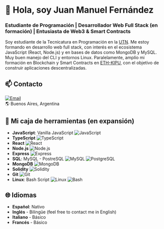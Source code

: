 # 👋 Hola, soy Juan Manuel Fernández
### Estudiante de Programación | Desarrollador Web Full Stack (en formación) | Entusiasta de Web3 & Smart Contracts

Soy estudiante de la Tecnicatura en Programación en la [UTN](https://utn.edu.ar/es/). Me estoy formando en desarrollo web full stack, con interés en el ecosistema JavaScript (React, Node.js) y en bases de datos como MongoDB y MySQL. Muy buen manejo del CLI y entornos Linux. Paralelamente, amplío mi formación en Blockchain y Smart Contracts en [ETH-KIPU](https://www.ethkipu.org/es), con el objetivo de construir aplicaciones descentralizadas.

## 📫 Contacto  

[![Email](https://img.shields.io/badge/Email-juanmanuel.fc%40gmail.com-red?logo=gmail&logoColor=white)](mailto:juanmanuel.fc@gmail.com)  
🌎 Buenos Aires, Argentina  

## 🚀 Mi caja de herramientas (en expansión)

- **JavaScript**: Vanilla JavaScript ![JavaScript](https://img.shields.io/badge/JavaScript-F7DF1E?logo=javascript&logoColor=black)
- **TypeScript** ![TypeScript](https://img.shields.io/badge/TypeScript-20232A?logo=typescript&logoColor=3178C6)
- **React** ![React](https://img.shields.io/badge/React-20232A?logo=react&logoColor=61DAFB) 
- **Node.js** ![Node.js](https://img.shields.io/badge/Node.js-339933?logo=node.js&logoColor=white)
- **Express** ![Express](https://img.shields.io/badge/Express-000000?logo=express&logoColor=white) 
- **SQL**: MySQL - PostreSQL ![MySQL](https://img.shields.io/badge/MySQL-4479A1?logo=mysql&logoColor=white) ![PostgreSQL](https://img.shields.io/badge/PostgreSQL-336791?logo=postgresql&logoColor=white)
- **MongoDB** ![MongoDB](https://img.shields.io/badge/MongoDB-47A248?logo=mongodb&logoColor=white)
- **Solidity** ![Solidity](https://img.shields.io/badge/Solidity-363636?logo=solidity&logoColor=white) 
- **Git** ![Git](https://img.shields.io/badge/Git-F05032?logo=git&logoColor=white)
- **Linux**: Bash Script ![Linux](https://img.shields.io/badge/Linux-FCC624?logo=linux&logoColor=black) ![Bash](https://img.shields.io/badge/Bash-4EAA25?logo=gnu-bash&logoColor=white)      

## 🌐 Idiomas

- **Español**: Nativo
- **Inglés** - Bilingüe (feel free to contact me in English)
- **Italiano** - Básico
- **Francés** - Básico
